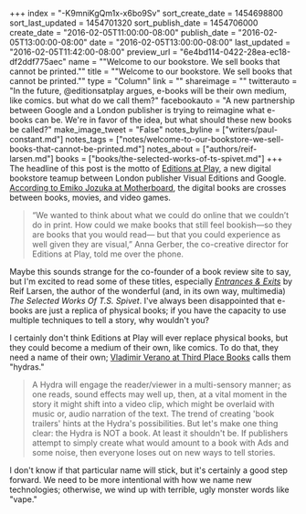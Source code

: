 +++
index = "-K9mniKgQm1x-x6bo9Sv"
sort_create_date = 1454698800
sort_last_updated = 1454701320
sort_publish_date = 1454706000
create_date = "2016-02-05T11:00:00-08:00"
publish_date = "2016-02-05T13:00:00-08:00"
date = "2016-02-05T13:00:00-08:00"
last_updated = "2016-02-05T11:42:00-08:00"
preview_url = "6e4bd114-0422-28ea-ec18-df2ddf775aec"
name = "\"Welcome to our bookstore. We sell books that cannot be printed.\""
title = "\"Welcome to our bookstore. We sell books that cannot be printed.\""
type = "Column"
link = ""
shareimage = ""
twitterauto = "In the future, @editionsatplay argues, e-books will be their own medium, like comics. but what do we call them?"
facebookauto = "A new partnership between Google and a London publisher is trying to reimagine what e-books can be. We're in favor of the idea, but what should these new books be called?"
make_image_tweet = "False"
notes_byline = ["writers/paul-constant.md"]
notes_tags = ["notes/welcome-to-our-bookstore-we-sell-books-that-cannot-be-printed.md"]
notes_about = ["authors/reif-larsen.md"]
books = ["books/the-selected-works-of-ts-spivet.md"]
+++
The headline of this post is the motto of [Editions at Play](https://editionsatplay.withgoogle.com/#/), a new digital bookstore teamup between London publisher Visual Editions and Google. [According to Emiko Jozuka at Motherboard](http://motherboard.vice.com/read/google-thinks-the-future-of-books-is-somewhere-between-a-game-and-an-app?utm_source=mbtwitter), the digital books are crosses between books, movies, and video games. 

<blockquote>“We wanted to think about what we could do online that we couldn’t do in print. How could we make books that still feel bookish—so they are books that you would read— but that you could experience as well given they are visual,” Anna Gerber, the co-creative director for Editions at Play, told me over the phone.</blockquote>

Maybe this sounds strange for the co-founder of a book review site to say, but I'm excited to read some of these titles, especially [*Entrances & Exits*](https://editionsatplay.withgoogle.com/#/detail/p_taCwAAQBAJ) by Reif Larsen, the author of the wonderful (and, in its own way, multimedia) *The Selected Works Of T.S. Spivet*. I've always been disappointed that e-books are just a replica of physical books; if you have the capacity to use multiple techniques to tell a story, why wouldn't you?

I certainly don't think Editions at Play will ever replace physical books, but they could become a medium of their own, like comics. To do that, they need a name of their own; [Vladimir Verano at Third Place Books](http://thirdplacepress.blogspot.com/2010/05/hydra-chorus-geist-book-chronicle-of.html) calls them "hydras." 

<blockquote>A Hydra will engage the reader/viewer in a multi-sensory manner; as one reads, sound effects may well up, then, at a vital moment in the story it might shift into a video clip, which might be overlaid with music or, audio narration of the text. The trend of creating 'book trailers' hints at the Hydra's possibilities. But let's make one thing clear: the Hydra is NOT a book. At least it shouldn't be. If publishers attempt to simply create what would amount to a book with Ads and some noise, then everyone loses out on new ways to tell stories.</blockquote>

I don't know if that particular name will stick, but it's certainly a good step forward. We need to be more intentional with how we name new technologies; otherwise, we wind up with terrible, ugly monster words like "vape."